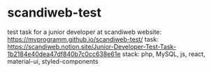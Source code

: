 # scandiweb-test
test task for a junior developer at scandiweb
website: https://mvprogramm.github.io/scandiweb-test/
task: https://scandiweb.notion.site/Junior-Developer-Test-Task-1b2184e40dea47df840b7c0cc638e61e
stack: php, MySQL, js, react, material-ui, styled-components
